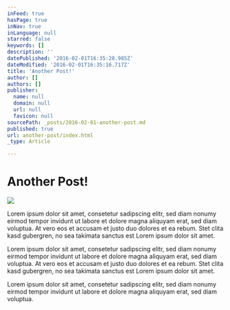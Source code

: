 ```yaml
---
inFeed: true
hasPage: true
inNav: true
inLanguage: null
starred: false
keywords: []
description: ''
datePublished: '2016-02-01T16:35:28.985Z'
dateModified: '2016-02-01T16:35:16.717Z'
title: 'Another Post!'
author: []
authors: []
publisher:
  name: null
  domain: null
  url: null
  favicon: null
sourcePath: _posts/2016-02-01-another-post.md
published: true
url: another-post/index.html
_type: Article

---
```

# Another Post!
![](https://the-grid-user-content.s3-us-west-2.amazonaws.com/1166aaca-3c03-449b-ad46-0b3954d7eafb.jpg)

Lorem ipsum dolor sit amet, consetetur sadipscing elitr, sed diam nonumy eirmod tempor invidunt ut labore et dolore magna aliquyam erat, sed diam voluptua. At vero eos et accusam et justo duo dolores et ea rebum. Stet clita kasd gubergren, no sea takimata sanctus est Lorem ipsum dolor sit amet. 

Lorem ipsum dolor sit amet, consetetur sadipscing elitr, sed diam nonumy eirmod tempor invidunt ut labore et dolore magna aliquyam erat, sed diam voluptua. At vero eos et accusam et justo duo dolores et ea rebum. Stet clita kasd gubergren, no sea takimata sanctus est Lorem ipsum dolor sit amet. 

Lorem ipsum dolor sit amet, consetetur sadipscing elitr, sed diam nonumy eirmod tempor invidunt ut labore et dolore magna aliquyam erat, sed diam voluptua.